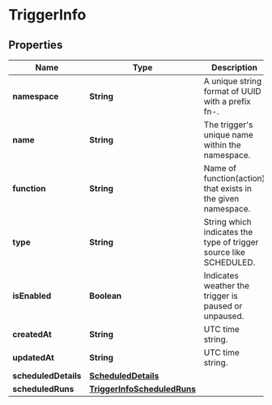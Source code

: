 

# TriggerInfo


## Properties

| Name | Type | Description | Notes |
|------------ | ------------- | ------------- | -------------|
|**namespace** | **String** | A unique string format of UUID with a prefix fn-. |  [optional] |
|**name** | **String** | The trigger&#39;s unique name within the namespace. |  [optional] |
|**function** | **String** | Name of function(action) that exists in the given namespace. |  [optional] |
|**type** | **String** | String which indicates the type of trigger source like SCHEDULED. |  [optional] |
|**isEnabled** | **Boolean** | Indicates weather the trigger is paused or unpaused. |  [optional] |
|**createdAt** | **String** | UTC time string. |  [optional] |
|**updatedAt** | **String** | UTC time string. |  [optional] |
|**scheduledDetails** | [**ScheduledDetails**](ScheduledDetails.md) |  |  [optional] |
|**scheduledRuns** | [**TriggerInfoScheduledRuns**](TriggerInfoScheduledRuns.md) |  |  [optional] |



